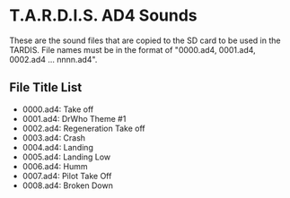 T.A.R.D.I.S. AD4 Sounds
============================
These are the sound files that are copied to the 
SD card to be used in the TARDIS. File names must be in the 
format of "0000.ad4, 0001.ad4, 0002.ad4 ... nnnn.ad4".

File Title List
---------------

 - 0000.ad4: Take off
 - 0001.ad4: DrWho Theme #1
 - 0002.ad4: Regeneration Take off
 - 0003.ad4: Crash
 - 0004.ad4: Landing
 - 0005.ad4: Landing Low
 - 0006.ad4: Humm
 - 0007.ad4: Pilot Take Off
 - 0008.ad4: Broken Down




